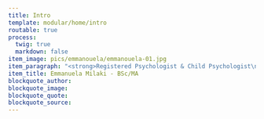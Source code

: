 ```yaml
---
title: Intro
template: modular/home/intro
routable: true
process:
  twig: true
  markdown: false
item_image: pics/emmanouela/emmanouela-01.jpg
item_paragraph: "<strong>Registered Psychologist & Child Psychologist\nSystemic Psychotherapist\n\n\nTreatment of Adults, Children, Adolescents\nCouple & Family\nChildren, Adolescent Evaluations</strong>"
item_title: Emmanuela Milaki - BSc/MA
blockquote_author:
blockquote_image:
blockquote_quote:
blockquote_source:
---
```

